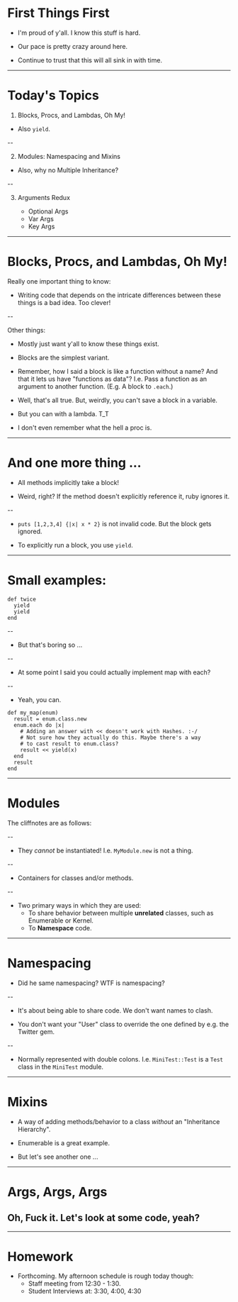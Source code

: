 # First Things First

* I'm proud of y'all. I know this stuff is hard.

* Our pace is pretty crazy around here.

* Continue to trust that this will all sink in with time.

---

# Today's Topics

1. Blocks, Procs, and Lambdas, Oh My!

  * Also `yield`.

--

2. Modules: Namespacing and Mixins

  * Also, why no Multiple Inheritance?

--

3. Arguments Redux

   * Optional Args
   * Var Args
   * Key Args

---

# Blocks, Procs, and Lambdas, Oh My!

Really one important thing to know:

* Writing code that depends on the intricate differences
  between these things is a bad idea. Too clever!

--

Other things:

* Mostly just want y'all to know these things exist.

* Blocks are the simplest variant.

* Remember, how I said a block is like a function without a name?
  And that it lets us have "functions as data"?
  I.e. Pass a function as an argument to another function. (E.g. A block to `.each`.)

* Well, that's all true. But, weirdly, you can't save a block in a variable.

* But you can with a lambda. T_T

* I don't even remember what the hell a proc is.

---

# And one more thing ...

* All methods implicitly take a block!

* Weird, right? If the method doesn't explicitly reference it, ruby ignores it.

--

* `puts [1,2,3,4] {|x| x * 2}` is not invalid code. But the block gets ignored.

* To explicitly run a block, you use `yield`.

---

# Small examples:

```
def twice
  yield
  yield
end
```

--

* But that's boring so ...

--

* At some point I said you could actually implement map with each?

--

* Yeah, you can.

```
def my_map(enum)
  result = enum.class.new
  enum.each do |x|
    # Adding an answer with << doesn't work with Hashes. :-/
    # Not sure how they actually do this. Maybe there's a way
    # to cast result to enum.class?
    result << yield(x)
  end
  result
end
```

---

# Modules

The cliffnotes are as follows:

--

* They *cannot* be instantiated! I.e. `MyModule.new` is not a thing.

--

* Containers for classes and/or methods.

--

* Two primary ways in which they are used:
  * To share behavior between multiple **unrelated** classes, such as Enumerable or Kernel.
  * To **Namespace** code.

---

# Namespacing

* Did he same namespacing? WTF is namespacing?

--

* It's about being able to share code. We don't want names to clash.

* You don't want your "User" class to override the one defined by e.g. the Twitter gem.

--

* Normally represented with double colons. I.e. `MiniTest::Test` is a `Test` class in the `MiniTest` module.

---

# Mixins

* A way of adding methods/behavior to a class *without* an "Inheritance Hierarchy".

* Enumerable is a great example.

* But let's see another one ...

---

# Args, Args, Args

## Oh, Fuck it. Let's look at some code, yeah?

---

# Homework

* Forthcoming. My afternoon schedule is rough today though:
  * Staff meeting from 12:30 - 1:30.
  * Student Interviews at: 3:30, 4:00, 4:30
